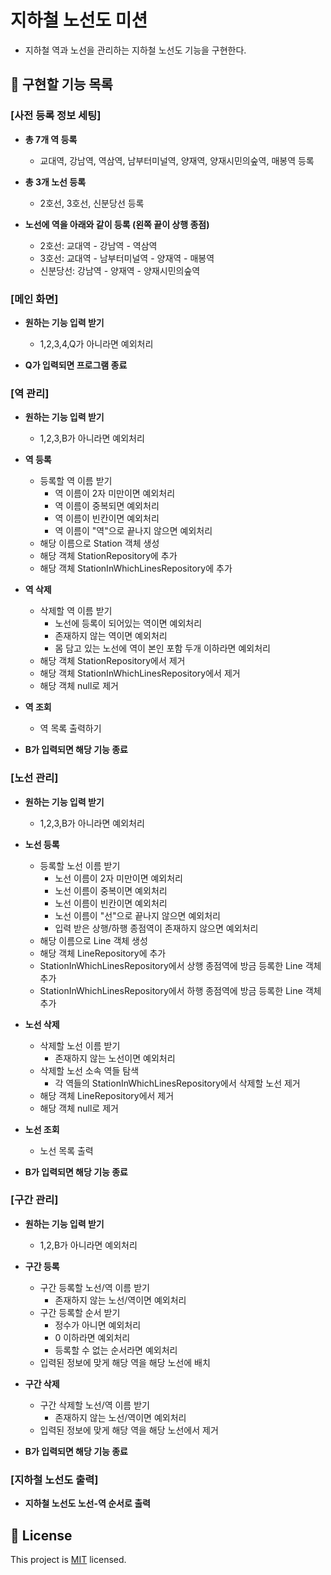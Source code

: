 # 지하철 노선도 미션
- 지하철 역과 노선을 관리하는 지하철 노선도 기능을 구현한다.

## 🤞 구현할 기능 목록
### [사전 등록 정보 세팅]
- __총 7개 역 등록__ 
    - 교대역, 강남역, 역삼역, 남부터미널역, 양재역, 양재시민의숲역, 매봉역 등록

- __총 3개 노선 등록__
    - 2호선, 3호선, 신분당선 등록 

- __노선에 역을 아래와 같이 등록 (왼쪽 끝이 상행 종점)__ 
   - 2호선: 교대역 - 강남역 - 역삼역
   - 3호선: 교대역 - 남부터미널역 - 양재역 - 매봉역
   - 신분당선: 강남역 - 양재역 - 양재시민의숲역

### [메인 화면]
- __원하는 기능 입력 받기__
    - 1,2,3,4,Q가 아니라면 예외처리

- __Q가 입력되면 프로그램 종료__

### [역 관리]
- __원하는 기능 입력 받기__
    - 1,2,3,B가 아니라면 예외처리
    
- __역 등록__
    - 등록할 역 이름 받기
        - 역 이름이 2자 미만이면 예외처리
        - 역 이름이 중복되면 예외처리
        - 역 이름이 빈칸이면 예외처리
        - 역 이름이 "역"으로 끝나지 않으면 예외처리
    - 해당 이름으로 Station 객체 생성
    - 해당 객체 StationRepository에 추가
    - 해당 객체 StationInWhichLinesRepository에 추가
    
- __역 삭제__
    - 삭제할 역 이름 받기
        - 노선에 등록이 되어있는 역이면 예외처리
        - 존재하지 않는 역이면 예외처리
        - 몸 담고 있는 노선에 역이 본인 포함 두개 이하라면 예외처리
    - 해당 객체 StationRepository에서 제거
    - 해당 객체 StationInWhichLinesRepository에서 제거
    - 해당 객체 null로 제거
        
- __역 조회__
    - 역 목록 출력하기

- __B가 입력되면 해당 기능 종료__
    
### [노선 관리]
- __원하는 기능 입력 받기__
    - 1,2,3,B가 아니라면 예외처리
    
- __노선 등록__
    - 등록할 노선 이름 받기
        - 노선 이름이 2자 미만이면 예외처리
        - 노선 이름이 중복이면 예외처리
        - 노선 이름이 빈칸이면 예외처리
        - 노선 이름이 "선"으로 끝나지 않으면 예외처리
        - 입력 받은 상행/하행 종점역이 존재하지 않으면 예외처리
    - 해당 이름으로 Line 객체 생성
    - 해당 객체 LineRepository에 추가 
    - StationInWhichLinesRepository에서 상행 종점역에 방금 등록한 Line 객체 추가
    - StationInWhichLinesRepository에서 하행 종점역에 방금 등록한 Line 객체 추가
    
- __노선 삭제__
    - 삭제할 노선 이름 받기
        - 존재하지 않는 노선이면 예외처리
    - 삭제할 노선 소속 역들 탐색
        - 각 역들의 StationInWhichLinesRepository에서 삭제할 노선 제거
    - 해당 객체 LineRepository에서 제거
    - 해당 객체 null로 제거
        
- __노선 조회__
    - 노선 목록 출력
    
- __B가 입력되면 해당 기능 종료__

### [구간 관리]
- __원하는 기능 입력 받기__
    - 1,2,B가 아니라면 예외처리
    
- __구간 등록__
    - 구간 등록할 노선/역 이름 받기
        - 존재하지 않는 노선/역이면 예외처리
    - 구간 등록할 순서 받기
        - 정수가 아니면 예외처리
        - 0 이하라면 예외처리
        - 등록할 수 없는 순서라면 예외처리
    - 입력된 정보에 맞게 해당 역을 해당 노선에 배치
    
- __구간 삭제__
    - 구간 삭제할 노선/역 이름 받기
        - 존재하지 않는 노선/역이면 예외처리
    - 입력된 정보에 맞게 해당 역을 해당 노선에서 제거
    
- __B가 입력되면 해당 기능 종료__

### [지하철 노선도 출력]
- __지하철 노선도 노선-역 순서로 출력__

## 📝 License

This project is [MIT](https://github.com/woowacourse/java-subway-map-precourse/blob/master/LICENSE.md) licensed.
